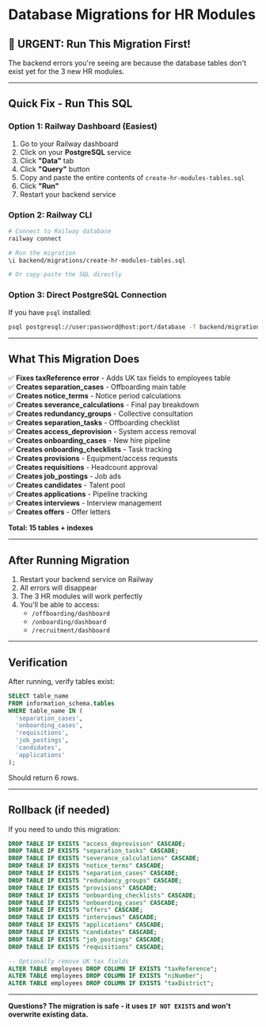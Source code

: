 # Database Migrations for HR Modules

## 🚨 URGENT: Run This Migration First!

The backend errors you're seeing are because the database tables don't exist yet for the 3 new HR modules.

---

## **Quick Fix - Run This SQL**

### **Option 1: Railway Dashboard (Easiest)**

1. Go to your Railway dashboard
2. Click on your **PostgreSQL** service
3. Click **"Data"** tab
4. Click **"Query"** button
5. Copy and paste the entire contents of `create-hr-modules-tables.sql`
6. Click **"Run"**
7. Restart your backend service

### **Option 2: Railway CLI**

```bash
# Connect to Railway database
railway connect

# Run the migration
\i backend/migrations/create-hr-modules-tables.sql

# Or copy-paste the SQL directly
```

### **Option 3: Direct PostgreSQL Connection**

If you have `psql` installed:

```bash
psql postgresql://user:password@host:port/database -f backend/migrations/create-hr-modules-tables.sql
```

---

## **What This Migration Does**

✅ **Fixes taxReference error** - Adds UK tax fields to employees table  
✅ **Creates separation_cases** - Offboarding main table  
✅ **Creates notice_terms** - Notice period calculations  
✅ **Creates severance_calculations** - Final pay breakdown  
✅ **Creates redundancy_groups** - Collective consultation  
✅ **Creates separation_tasks** - Offboarding checklist  
✅ **Creates access_deprovision** - System access removal  
✅ **Creates onboarding_cases** - New hire pipeline  
✅ **Creates onboarding_checklists** - Task tracking  
✅ **Creates provisions** - Equipment/access requests  
✅ **Creates requisitions** - Headcount approval  
✅ **Creates job_postings** - Job ads  
✅ **Creates candidates** - Talent pool  
✅ **Creates applications** - Pipeline tracking  
✅ **Creates interviews** - Interview management  
✅ **Creates offers** - Offer letters  

**Total: 15 tables + indexes**

---

## **After Running Migration**

1. Restart your backend service on Railway
2. All errors will disappear
3. The 3 HR modules will work perfectly
4. You'll be able to access:
   - `/offboarding/dashboard`
   - `/onboarding/dashboard`
   - `/recruitment/dashboard`

---

## **Verification**

After running, verify tables exist:

```sql
SELECT table_name 
FROM information_schema.tables 
WHERE table_name IN (
  'separation_cases',
  'onboarding_cases',
  'requisitions',
  'job_postings',
  'candidates',
  'applications'
);
```

Should return 6 rows.

---

## **Rollback (if needed)**

If you need to undo this migration:

```sql
DROP TABLE IF EXISTS "access_deprovision" CASCADE;
DROP TABLE IF EXISTS "separation_tasks" CASCADE;
DROP TABLE IF EXISTS "severance_calculations" CASCADE;
DROP TABLE IF EXISTS "notice_terms" CASCADE;
DROP TABLE IF EXISTS "separation_cases" CASCADE;
DROP TABLE IF EXISTS "redundancy_groups" CASCADE;
DROP TABLE IF EXISTS "provisions" CASCADE;
DROP TABLE IF EXISTS "onboarding_checklists" CASCADE;
DROP TABLE IF EXISTS "onboarding_cases" CASCADE;
DROP TABLE IF EXISTS "offers" CASCADE;
DROP TABLE IF EXISTS "interviews" CASCADE;
DROP TABLE IF EXISTS "applications" CASCADE;
DROP TABLE IF EXISTS "candidates" CASCADE;
DROP TABLE IF EXISTS "job_postings" CASCADE;
DROP TABLE IF EXISTS "requisitions" CASCADE;

-- Optionally remove UK tax fields
ALTER TABLE employees DROP COLUMN IF EXISTS "taxReference";
ALTER TABLE employees DROP COLUMN IF EXISTS "niNumber";
ALTER TABLE employees DROP COLUMN IF EXISTS "taxDistrict";
```

---

**Questions? The migration is safe - it uses `IF NOT EXISTS` and won't overwrite existing data.**
